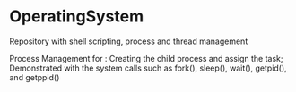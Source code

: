 # OperatingSystem
Repository with shell scripting, process and thread management

Process Management for :
Creating the child process and assign the task; Demonstrated with the system calls such as fork(), sleep(), wait(), getpid(), and getppid()
